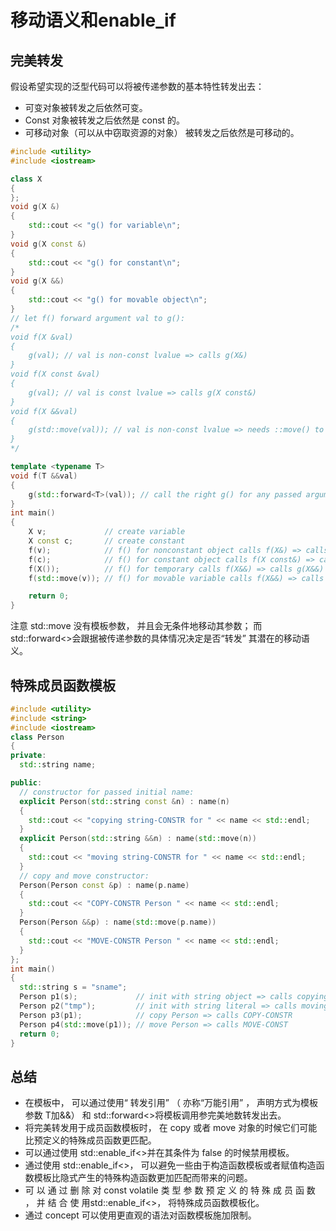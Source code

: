 # 移动语义和enable_if

## 完美转发

假设希望实现的泛型代码可以将被传递参数的基本特性转发出去：
* 可变对象被转发之后依然可变。
* Const 对象被转发之后依然是 const 的。
* 可移动对象（可以从中窃取资源的对象） 被转发之后依然是可移动的。
```c++
#include <utility>
#include <iostream>

class X
{
};
void g(X &)
{
    std::cout << "g() for variable\n";
}
void g(X const &)
{
    std::cout << "g() for constant\n";
}
void g(X &&)
{
    std::cout << "g() for movable object\n";
}
// let f() forward argument val to g():
/*
void f(X &val)
{
    g(val); // val is non-const lvalue => calls g(X&)
}
void f(X const &val)
{
    g(val); // val is const lvalue => calls g(X const&)
}
void f(X &&val)
{
    g(std::move(val)); // val is non-const lvalue => needs ::move() to call g(X &&)
}
*/

template <typename T>
void f(T &&val)
{
    g(std::forward<T>(val)); // call the right g() for any passed argument val
}
int main()
{
    X v;             // create variable
    X const c;       // create constant
    f(v);            // f() for nonconstant object calls f(X&) => calls g(X&)
    f(c);            // f() for constant object calls f(X const&) => calls g(X const&)
    f(X());          // f() for temporary calls f(X&&) => calls g(X&&)
    f(std::move(v)); // f() for movable variable calls f(X&&) => calls g(X &&)

    return 0;
}
```
注意 std::move 没有模板参数， 并且会无条件地移动其参数； 而 std::forward<>会跟据被传递参数的具体情况决定是否“转发” 其潜在的移动语义。

## 特殊成员函数模板

```c++
#include <utility>
#include <string>
#include <iostream>
class Person
{
private:
  std::string name;

public:
  // constructor for passed initial name:
  explicit Person(std::string const &n) : name(n)
  {
    std::cout << "copying string-CONSTR for " << name << std::endl;
  }
  explicit Person(std::string &&n) : name(std::move(n))
  {
    std::cout << "moving string-CONSTR for " << name << std::endl;
  }
  // copy and move constructor:
  Person(Person const &p) : name(p.name)
  {
    std::cout << "COPY-CONSTR Person " << name << std::endl;
  }
  Person(Person &&p) : name(std::move(p.name))
  {
    std::cout << "MOVE-CONSTR Person " << name << std::endl;
  }
};
int main()
{
  std::string s = "sname";
  Person p1(s);             // init with string object => calls copying
  Person p2("tmp");         // init with string literal => calls moving
  Person p3(p1);            // copy Person => calls COPY-CONSTR
  Person p4(std::move(p1)); // move Person => calls MOVE-CONST
  return 0;
}

```

## 总结
* 在模板中， 可以通过使用“ 转发引用” （ 亦称“万能引用” ， 声明方式为模板参数 T加&&） 和 std::forward<>将模板调用参完美地数转发出去。
* 将完美转发用于成员函数模板时， 在 copy 或者 move 对象的时候它们可能比预定义的特殊成员函数更匹配。
* 可以通过使用 std::enable_if<>并在其条件为 false 的时候禁用模板。
* 通过使用 std::enable_if<>， 可以避免一些由于构造函数模板或者赋值构造函数模板比隐式产生的特殊构造函数更加匹配而带来的问题。
* 可 以 通 过 删 除 对 const volatile 类 型 参 数 预 定 义 的 特 殊 成 员 函 数 ， 并 结 合 使 用std::enable_if<>， 将特殊成员函数模板化。
* 通过 concept 可以使用更直观的语法对函数模板施加限制。
